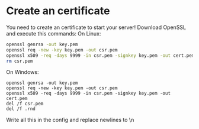 # Create an certificate
You need to create an certificate to start your server!
Download OpenSSL and execute this commands:
On Linux:
```bash
openssl genrsa -out key.pem
openssl req -new -key key.pem -out csr.pem
openssl x509 -req -days 9999 -in csr.pem -signkey key.pem -out cert.pem
rm csr.pem
```
On Windows:
```batch
openssl genrsa -out key.pem
openssl req -new -key key.pem -out csr.pem
openssl x509 -req -days 9999 -in csr.pem -signkey key.pem -out cert.pem
del /f csr.pem
del /f .rnd
```
Write all this in the config and replace newlines to \\n
